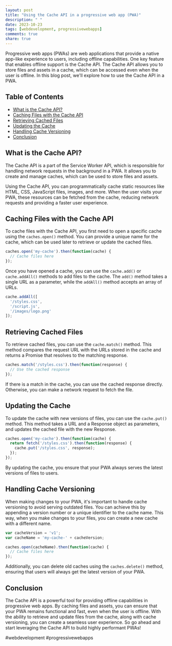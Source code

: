 ```yaml
---
layout: post
title: "Using the Cache API in a progressive web app (PWA)"
description: " "
date: 2023-10-23
tags: [webdevelopment, progressivewebapps]
comments: true
share: true
---
```


Progressive web apps (PWAs) are web applications that provide a native app-like experience to users, including offline capabilities. One key feature that enables offline support is the Cache API. The Cache API allows you to store files and assets in a cache, which can be accessed even when the user is offline. In this blog post, we'll explore how to use the Cache API in a PWA.

## Table of Contents

- [What is the Cache API?](#what-is-the-cache-api)
- [Caching Files with the Cache API](#caching-files-with-the-cache-api)
- [Retrieving Cached Files](#retrieving-cached-files)
- [Updating the Cache](#updating-the-cache)
- [Handling Cache Versioning](#handling-cache-versioning)
- [Conclusion](#conclusion)

## What is the Cache API?

The Cache API is a part of the Service Worker API, which is responsible for handling network requests in the background in a PWA. It allows you to create and manage caches, which can be used to store files and assets.

Using the Cache API, you can programmatically cache static resources like HTML, CSS, JavaScript files, images, and more. When the user visits your PWA, these resources can be fetched from the cache, reducing network requests and providing a faster user experience.

## Caching Files with the Cache API

To cache files with the Cache API, you first need to open a specific cache using the `caches.open()` method. You can provide a unique name for the cache, which can be used later to retrieve or update the cached files.

```javascript
caches.open('my-cache').then(function(cache) {
  // Cache files here
});
```

Once you have opened a cache, you can use the `cache.add()` or `cache.addAll()` methods to add files to the cache. The `add()` method takes a single URL as a parameter, while the `addAll()` method accepts an array of URLs.

```javascript
cache.addAll([
  '/styles.css',
  '/script.js',
  '/images/logo.png'
]);
```

## Retrieving Cached Files

To retrieve cached files, you can use the `cache.match()` method. This method compares the request URL with the URLs stored in the cache and returns a Promise that resolves to the matching response.

```javascript
caches.match('/styles.css').then(function(response) {
  // Use the cached response
});
```

If there is a match in the cache, you can use the cached response directly. Otherwise, you can make a network request to fetch the file.

## Updating the Cache

To update the cache with new versions of files, you can use the `cache.put()` method. This method takes a URL and a Response object as parameters, and updates the cached file with the new Response.

```javascript
caches.open('my-cache').then(function(cache) {
  return fetch('/styles.css').then(function(response) {
    cache.put('/styles.css', response);
  });
});
```

By updating the cache, you ensure that your PWA always serves the latest versions of files to users.

## Handling Cache Versioning

When making changes to your PWA, it's important to handle cache versioning to avoid serving outdated files. You can achieve this by appending a version number or a unique identifier to the cache name. This way, when you make changes to your files, you can create a new cache with a different name.

```javascript
var cacheVersion = 'v1';
var cacheName = 'my-cache-' + cacheVersion;

caches.open(cacheName).then(function(cache) {
  // Cache files here
});
```

Additionally, you can delete old caches using the `caches.delete()` method, ensuring that users will always get the latest version of your PWA.

## Conclusion

The Cache API is a powerful tool for providing offline capabilities in progressive web apps. By caching files and assets, you can ensure that your PWA remains functional and fast, even when the user is offline. With the ability to retrieve and update files from the cache, along with cache versioning, you can create a seamless user experience. So go ahead and start leveraging the Cache API to build highly performant PWAs!

\#webdevelopment #progressivewebapps